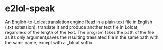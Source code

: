 # e2lol-speak
An English-to-Lolcat translation engine
Read in a plain-text file in English (.txt extension), translate it and produce another text file in Lolcat, regardless of the length of the text. 
The program takes the path of the file as its only argument,saves the resulting translated file in the same path with the same name, except
with a _lolcat suffix. 
